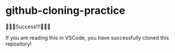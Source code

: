 # github-cloning-practice

🎉🎉🎉Success!!!🎉🎉🎉  

If you are reading this in VSCode, you have successfully cloned this repository!

